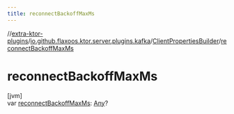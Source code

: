 ```yaml
---
title: reconnectBackoffMaxMs
---
```

//[extra-ktor-plugins](../../../index.md)/[io.github.flaxoos.ktor.server.plugins.kafka](../index.md)/[ClientPropertiesBuilder](index.md)/[reconnectBackoffMaxMs](reconnect-backoff-max-ms.md)



# reconnectBackoffMaxMs



[jvm]\
var [reconnectBackoffMaxMs](reconnect-backoff-max-ms.md): [Any](https://kotlinlang.org/api/latest/jvm/stdlib/kotlin/-any/index.md)?




